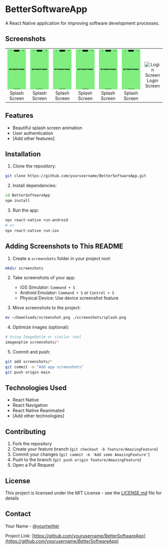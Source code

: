# BetterSoftwareApp

A React Native application for improving software development processes.

## Screenshots

<table>
  <tr>
    <td align="center">
      <img src="/src/Assests/SplashScreen.png" width="200" alt="Splash Screen"/>
      <br />
      Splash Screen
    </td><td align="center">
      <img src="/src/Assests/SplashScreen.png" width="200" alt="Splash Screen"/>
      <br />
      Splash Screen
    </td><td align="center">
      <img src="/src/Assests/SplashScreen.png" width="200" alt="Splash Screen"/>
      <br />
      Splash Screen
    </td><td align="center">
      <img src="/src/Assests/SplashScreen.png" width="200" alt="Splash Screen"/>
      <br />
      Splash Screen
    </td><td align="center">
      <img src="/src/Assests/SplashScreen.png" width="200" alt="Splash Screen"/>
      <br />
      Splash Screen
    </td><td align="center">
      <img src="/src/Assests/SplashScreen.png" width="200" alt="Splash Screen"/>
      <br />
      Splash Screen
    </td>
    <td align="center">
      <img src="screenshots/login.png" width="200" alt="Login Screen"/>
      <br />
      Login Screen
    </td>
    <!-- Add more screenshots as needed -->
  </tr>
</table>

## Features

- Beautiful splash screen animation
- User authentication
- [Add other features]

## Installation

1. Clone the repository:

```bash
git clone https://github.com/yourusername/BetterSoftwareApp.git
```

2. Install dependencies:

```bash
cd BetterSoftwareApp
npm install
```

3. Run the app:

```bash
npx react-native run-android
# or
npx react-native run-ios
```

## Adding Screenshots to This README

1. Create a `screenshots` folder in your project root:

```bash
mkdir screenshots
```

2. Take screenshots of your app:

   - iOS Simulator: `Command + S`
   - Android Emulator: `Command + S` or `Control + S`
   - Physical Device: Use device screenshot feature

3. Move screenshots to the project:

```bash
mv ~/Downloads/screenshot.png ./screenshots/splash.png
```

4. Optimize images (optional):

```bash
# Using ImageOptim or similar tool
imageoptim screenshots/*
```

5. Commit and push:

```bash
git add screenshots/*
git commit -m "Add app screenshots"
git push origin main
```

## Technologies Used

- React Native
- React Navigation
- React Native Reanimated
- [Add other technologies]

## Contributing

1. Fork the repository
2. Create your feature branch (`git checkout -b feature/AmazingFeature`)
3. Commit your changes (`git commit -m 'Add some AmazingFeature'`)
4. Push to the branch (`git push origin feature/AmazingFeature`)
5. Open a Pull Request

## License

This project is licensed under the MIT License - see the [LICENSE.md](LICENSE.md) file for details

## Contact

Your Name - [@yourtwitter](https://twitter.com/yourtwitter)

Project Link: [https://github.com/yourusername/BetterSoftwareApp](https://github.com/yourusername/BetterSoftwareApp)
